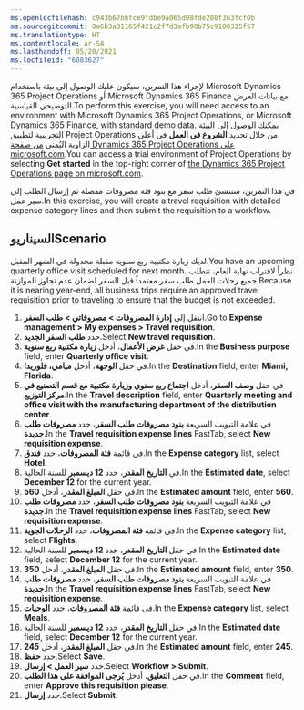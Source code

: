 ```yaml
---
ms.openlocfilehash: c943b67b6fce9fdbe9a065d08fde208f363fcf0b
ms.sourcegitcommit: 0a6b3a31165f421c2f7d3afb98b75c9100325f57
ms.translationtype: HT
ms.contentlocale: ar-SA
ms.lasthandoff: 05/20/2021
ms.locfileid: "6083627"
---
```

<span data-ttu-id="6d14d-101">لإجراء هذا التمرين، سيكون عليك الوصول إلى بيئة باستخدام Microsoft Dynamics 365 Project Operations أو Microsoft Dynamics 365 Finance مع بيانات العرض التوضيحي القياسية.</span><span class="sxs-lookup"><span data-stu-id="6d14d-101">To perform this exercise, you will need access to an environment with Microsoft Dynamics 365 Project Operations, or Microsoft Dynamics 365 Finance, with standard demo data.</span></span> <span data-ttu-id="6d14d-102">يمكنك الوصول إلى البيئة التجريبية لتطبيق Project Operations من خلال تحديد **الشروع في العمل** في أعلى الزاوية اليُمنى [من صفحة Dynamics 365 Project Operations على microsoft.com](https://dynamics.microsoft.com/project-operations/overview//?azure-portal=true).</span><span class="sxs-lookup"><span data-stu-id="6d14d-102">You can access a trial environment of Project Operations by selecting **Get started** in the top-right corner of [the Dynamics 365 Project Operations page on microsoft.com](https://dynamics.microsoft.com/project-operations/overview//?azure-portal=true).</span></span>

<span data-ttu-id="6d14d-103">في هذا التمرين، ستنشئ طلب سفر مع بنود فئة مصروفات مفصلة ثم إرسال الطلب إلى سير عمل.</span><span class="sxs-lookup"><span data-stu-id="6d14d-103">In this exercise, you will create a travel requisition with detailed expense category lines and then submit the requisition to a workflow.</span></span> 

## <a name="scenario"></a><span data-ttu-id="6d14d-104">السيناريو</span><span class="sxs-lookup"><span data-stu-id="6d14d-104">Scenario</span></span>
<span data-ttu-id="6d14d-105">لديك زيارة مكتبية ربع سنوية مقبلة مجدولة في الشهر المقبل.</span><span class="sxs-lookup"><span data-stu-id="6d14d-105">You have an upcoming quarterly office visit scheduled for next month.</span></span> <span data-ttu-id="6d14d-106">نظراً لاقتراب نهاية العام، تتطلب جميع رحلات العمل طلب سفر معتمداً قبل السفر لضمان عدم تجاوز الموازنة.</span><span class="sxs-lookup"><span data-stu-id="6d14d-106">Because it is nearing year-end, all business trips require an approved travel requisition prior to traveling to ensure that the budget is not exceeded.</span></span> 

1.  <span data-ttu-id="6d14d-107">انتقل إلى **إدارة المصروفات > مصروفاتي > طلب السفر**.</span><span class="sxs-lookup"><span data-stu-id="6d14d-107">Go to **Expense management > My expenses > Travel requisition**.</span></span>
2.  <span data-ttu-id="6d14d-108">حدد **طلب السفر الجديد**.</span><span class="sxs-lookup"><span data-stu-id="6d14d-108">Select **New travel requisition**.</span></span>
3.  <span data-ttu-id="6d14d-109">في حقل **غرض الأعمال**، أدخل **زيارة مكتبية ربع سنوية**.</span><span class="sxs-lookup"><span data-stu-id="6d14d-109">In the **Business purpose** field, enter **Quarterly office visit**.</span></span>
4.  <span data-ttu-id="6d14d-110">في حقل **الوجهة**، أدخل **ميامي، فلوريدا**.</span><span class="sxs-lookup"><span data-stu-id="6d14d-110">In the **Destination** field, enter **Miami, Florida**.</span></span>
5.  <span data-ttu-id="6d14d-111">في حقل **وصف السفر**، أدخل **اجتماع ربع سنوي وزيارة مكتبية مع قسم التصنيع في مركز التوزيع**.</span><span class="sxs-lookup"><span data-stu-id="6d14d-111">In the **Travel description** field, enter **Quarterly meeting and office visit with the manufacturing department of the distribution center**.</span></span>
6.  <span data-ttu-id="6d14d-112">في علامة التبويب السريعة **بنود مصروفات طلب السفر**، حدد **مصروفات طلب جديدة**.</span><span class="sxs-lookup"><span data-stu-id="6d14d-112">In the **Travel requisition expense lines** FastTab, select **New requisition expense**.</span></span>
7.  <span data-ttu-id="6d14d-113">في قائمة **فئة المصروفات**، حدد **فندق**.</span><span class="sxs-lookup"><span data-stu-id="6d14d-113">In the **Expense category** list, select **Hotel**.</span></span>
8.  <span data-ttu-id="6d14d-114">في **التاريخ المقدر**، حدد **12 ديسمبر** للسنة الحالية.</span><span class="sxs-lookup"><span data-stu-id="6d14d-114">In the **Estimated date**, select **December 12** for the current year.</span></span>
9.  <span data-ttu-id="6d14d-115">في حقل **المبلغ المقدر**، أدخل **560**.</span><span class="sxs-lookup"><span data-stu-id="6d14d-115">In the **Estimated amount** field, enter **560**.</span></span>
10. <span data-ttu-id="6d14d-116">في علامة التبويب السريعة **بنود مصروفات طلب السفر**، حدد **مصروفات طلب جديدة**.</span><span class="sxs-lookup"><span data-stu-id="6d14d-116">In the **Travel requisition expense lines** FastTab, select **New requisition expense**.</span></span>
11. <span data-ttu-id="6d14d-117">في قائمة **فئة المصروفات**، حدد **الرحلات الجوية**.</span><span class="sxs-lookup"><span data-stu-id="6d14d-117">In the **Expense category** list, select **Flights**.</span></span>
12. <span data-ttu-id="6d14d-118">في حقل **التاريخ المقدر**، حدد **12 ديسمبر** للسنة الحالية.</span><span class="sxs-lookup"><span data-stu-id="6d14d-118">In the **Estimated date** field, select **December 12** for the current year.</span></span>
13. <span data-ttu-id="6d14d-119">في حقل **المبلغ المقدر**، أدخل **350**.</span><span class="sxs-lookup"><span data-stu-id="6d14d-119">In the **Estimated amount** field, enter **350**.</span></span>
14. <span data-ttu-id="6d14d-120">في علامة التبويب السريعة **بنود مصروفات طلب السفر**، حدد **مصروفات طلب جديدة**.</span><span class="sxs-lookup"><span data-stu-id="6d14d-120">In the **Travel requisition expense lines** FastTab, select **New requisition expense**.</span></span>
15. <span data-ttu-id="6d14d-121">في قائمة **فئة المصروفات**، حدد **الوجبات**.</span><span class="sxs-lookup"><span data-stu-id="6d14d-121">In the **Expense category** list, select **Meals**.</span></span>
16. <span data-ttu-id="6d14d-122">في حقل **التاريخ المقدر**، حدد **12 ديسمبر** للسنة الحالية.</span><span class="sxs-lookup"><span data-stu-id="6d14d-122">In the **Estimated date** field, select **December 12** for the current year.</span></span>
17. <span data-ttu-id="6d14d-123">في حقل **المبلغ المقدر**، أدخل **245**.</span><span class="sxs-lookup"><span data-stu-id="6d14d-123">In the **Estimated amount** field, enter **245**.</span></span>
18. <span data-ttu-id="6d14d-124">حدد **حفظ**.</span><span class="sxs-lookup"><span data-stu-id="6d14d-124">Select **Save**.</span></span>
19. <span data-ttu-id="6d14d-125">حدد **سير العمل > ‏‏إرسال**.</span><span class="sxs-lookup"><span data-stu-id="6d14d-125">Select **Workflow > Submit**.</span></span>
20. <span data-ttu-id="6d14d-126">في حقل **التعليق**، أدخل **يُرجى الموافقة على هذا الطلب**.</span><span class="sxs-lookup"><span data-stu-id="6d14d-126">In the **Comment** field, enter **Approve this requisition please**.</span></span>
21. <span data-ttu-id="6d14d-127">حدد **إرسال**.</span><span class="sxs-lookup"><span data-stu-id="6d14d-127">Select **Submit**.</span></span>

